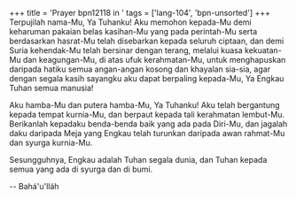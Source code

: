 +++
title = 'Prayer bpn12118 in '
tags = ['lang-104', 'bpn-unsorted']
+++
Terpujilah nama-Mu, Ya Tuhanku! Aku memohon kepada-Mu demi keharuman pakaian belas kasihan-Mu yang pada perintah-Mu serta berdasarkan hasrat-Mu telah disebarkan kepada seluruh ciptaan, dan demi Suria kehendak-Mu telah bersinar dengan terang, melalui kuasa kekuatan-Mu dan keagungan-Mu, di atas ufuk kerahmatan-Mu, untuk menghapuskan daripada hatiku semua angan-angan kosong dan khayalan sia-sia, agar dengan segala kasih sayangku aku dapat berpaling kepada-Mu, Ya Engkau Tuhan semua manusia!

Aku hamba-Mu dan putera hamba-Mu, Ya Tuhanku! Aku telah bergantung kepada tempat kurnia-Mu, dan berpaut kepada tali kerahmatan lembut-Mu. Berikanlah kepadaku benda-benda baik yang ada pada Diri-Mu, dan jagalah daku daripada Meja yang Engkau telah turunkan daripada awan rahmat-Mu dan syurga kurnia-Mu.

Sesungguhnya, Engkau adalah Tuhan segala dunia, dan Tuhan kepada semua yang ada di syurga dan di bumi.

-- Bahá'u'lláh
